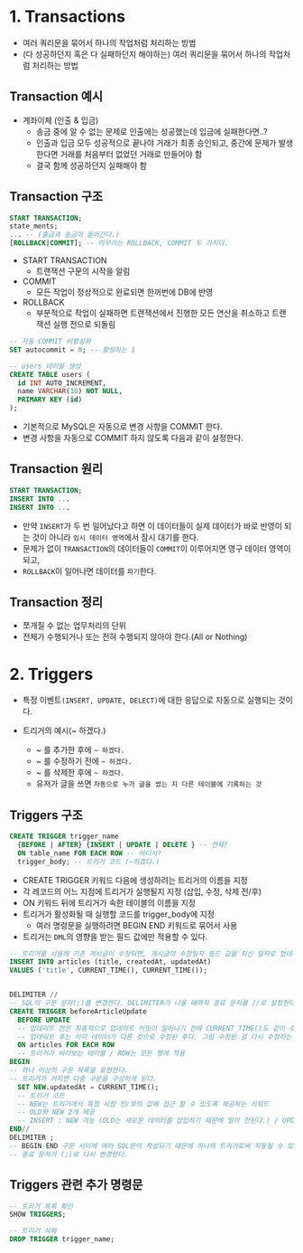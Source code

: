 # 1. Transactions
- 여러 쿼리문을 묶어서 하나의 작업처럼 처리하는 방법
- (다 성공하던지 혹은 다 실패하던지 해야하는) 여러 쿼리문을 묶어서 하나의 작업처럼 처리하는 방법

## Transaction 예시
- 계좌이체 (인출 & 입금)
  - 송금 중에 알 수 없는 문제로 인출에는 성공했는데 입금에 실패한다면..?
  - 인출과 입금 모두 성공적으로 끝나야 거래가 최종 승인되고, 중간에 문제가 발생한다면 거래를 처음부터 없었던 거래로 만들어야 함
  - 결국 함께 성공하던지 실패해야 함

## Transaction 구조
```sql
START TRANSACTION;
state_ments;
... -- (출금과 송금이 들어간다.)
[ROLLBACK|COMMIT]; -- 마무리는 ROLLBACK, COMMIT 두 가지다.
```
- START TRANSACTION
  - 트랜잭션 구문의 시작을 알림
- COMMIT
  - 모든 작업이 정상적으로 완료되면 한꺼번에 DB에 반영
- ROLLBACK
  - 부분적으로 작업이 실패하면 트랜잭션에서 진행한 모든 연산을 취소하고 트랜잭션 실행 전으로 되돌림

```sql
-- 자동 COMMIT 비활성화
SET autocommit = 0; -- 활성하는 1

-- users 테이블 생성
CREATE TABLE users (
  id INT AUTO_INCREMENT,
  name VARCHAR(10) NOT NULL,
  PRIMARY KEY (id)
);
```
- 기본적으로 MySQL은 자동으로 변경 사항을 COMMIT 한다.
- 변경 사항을 자동으로 COMMIT 하지 않도록 다음과 같이 설정한다.

## Transaction 원리
```sql
START TRANSACTION;
INSERT INTO ...
INSERT INTO ...
```
- 만약 `INSERT`가 두 번 일어났다고 하면 이 데이터들이 실제 데이터가 바로 반영이 되는 것이 아니라 `임시 데이터 영역`에서 잠시 대기를 한다.
- 문제가 없이 `TRANSACTION`의 데이터들이 `COMMIT`이 이루어지면 영구 데이터 영역이 되고,
- `ROLLBACK`이 일어나면 데이터를 `파기`한다.

## Transaction 정리

- 쪼개질 수 없는 업무처리의 단위
- 전체가 수행되거나 또는 전혀 수행되지 않아야 한다.(All or Nothing)

# 2. Triggers
- 특정 이벤트`(INSERT, UPDATE, DELECT)`에 대한 응답으로 자동으로 실행되는 것이다.

- 트리거의 예시(~ 하겠다.)
  - ~ 를 추가한 후에 `~ 하겠다.`
  - ~ 를 수정하기 전에 `~ 하겠다.`
  - ~ 를 삭제한 후에 `~ 하겠다.`
  - 유저가 글을 쓰면 `자동으로 누가 글을 썼는 지 다른 테이블에 기록하는 것`
## Triggers 구조

```sql
CREATE TRIGGER trigger_name
  {BEFORE | AFTER} {INSERT | UPDATE | DELETE } -- 언제?
  ON table_name FOR EACH ROW -- 어디서?
  trigger_body; -- 트리거 코드 (~하겠다.)
```
- CREATE TRIGGER 키워드 다음에 생성하려는 트리거의 이름을 지정
- 각 레코드의 어느 지점에 트리거가 실행될지 지정 (삽입, 수정, 삭제 전/후)
- ON 키워드 뒤에 트리거가 속한 테이블의 이름을 지정
- 트리거가 활성화될 때 실행할 코드를 trigger_body에 지정
  - 여러 명령문을 실행하려면 BEGIN END 키워드로 묶어서 사용
- 트리거는 `DML`의 영향을 받는 필드 값에만 적용할 수 있다.

```sql
-- 트리거를 사용해 기존 게시글이 수정되면, 게시글의 수정일자 필드 값을 최신 일자로 업데이트하기
INSERT INTO articles (title, createdAt, updatedAt)
VALUES ('title', CURRENT_TIME(), CURRENT_TIME());


DELIMITER //
-- SQL의 구문 문자(;)를 변경한다. DELIMITER가 나올 때까지 종료 문자를 //로 설정한다.
CREATE TRIGGER beforeArticleUpdate
  BEFORE UPDATE 
  -- 업데이트 전은 최종적으로 업데이트 커밋이 일어나기 전에 CURRENT_TIME()도 같이 수정하는 것이다.
  -- 업데이트 후는 이미 데이터가 다른 것으로 수정된 후다. 그럼 수정된 걸 다시 수정하는 거라 2회 수정이다.
  ON articles FOR EACH ROW 
  -- 트리거가 바라보는 테이블 / ROW는 모든 행에 적용
BEGIN
-- 하나 이상의 구문 목록을 표현한다.
-- 트리거가 커지면 다중 구문을 구성하게 된다.
  SET NEW.updatedAt = CURRENT_TIME();
  -- 트리거 코드
  -- NEW는 트리거에서 특점 시점 전/후의 값에 접근 할 수 있도록 제공하는 키워드
  -- OLD와 NEW 2개 제공
  -- INSERT : NEW 가능 (OLD는 새로운 데이터를 삽입하기 때문에 말이 안된다.) / UPDATE : OLD, NEW 가능 / DELETE : OLD 가능
END//
DELIMITER ;
-- BEGIN-END 구문 사이에 여러 SQL문이 작성되기 때문에 하나의 트리거로써 작동될 수 있도록 사용
-- 종료 문자가 (;)로 다시 변경한다.
```
## Triggers 관련 추가 명령문
```sql
-- 트리거 목록 확인
SHOW TRIGGERS;

-- 트리거 삭제
DROP TRIGGER trigger_name;
```

